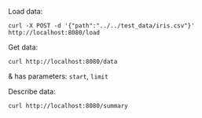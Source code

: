 Load data: 
```aiignore
curl -X POST -d '{"path":"../../test_data/iris.csv"}' http://localhost:8080/load
```

Get data:
```aiignore
curl http://localhost:8080/data
```
& has parameters: `start`, `limit`

Describe data:
```aiignore
curl http://localhost:8080/summary
```
